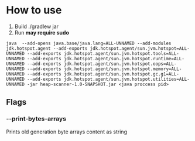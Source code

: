 # How to use 
1. Build ./gradlew jar
2. Run **may require sudo**
```shell
java  --add-opens java.base/java.lang=ALL-UNNAMED --add-modules jdk.hotspot.agent --add-exports jdk.hotspot.agent/sun.jvm.hotspot=ALL-UNNAMED --add-exports jdk.hotspot.agent/sun.jvm.hotspot.tools=ALL-UNNAMED --add-exports jdk.hotspot.agent/sun.jvm.hotspot.runtime=ALL-UNNAMED --add-exports jdk.hotspot.agent/sun.jvm.hotspot.oops=ALL-UNNAMED --add-exports jdk.hotspot.agent/sun.jvm.hotspot.memory=ALL-UNNAMED --add-exports jdk.hotspot.agent/sun.jvm.hotspot.gc.g1=ALL-UNNAMED --add-exports jdk.hotspot.agent/sun.jvm.hotspot.utilities=ALL-UNNAMED -jar heap-scanner-1.0-SNAPSHOT.jar <java proccess pid>
```

## Flags
### --print-bytes-arrays
Prints old generation byte arrays content as string 